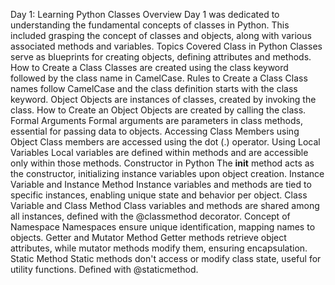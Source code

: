 Day 1: Learning Python Classes
Overview
Day 1 was dedicated to understanding the fundamental concepts of classes in Python. This included grasping the concept of classes and objects, along with various associated methods and variables.
Topics Covered
Class in Python
Classes serve as blueprints for creating objects, defining attributes and methods.
How to Create a Class
Classes are created using the class keyword followed by the class name in CamelCase.
Rules to Create a Class
Class names follow CamelCase and the class definition starts with the class keyword.
Object
Objects are instances of classes, created by invoking the class.
How to Create an Object
Objects are created by calling the class.
Formal Arguments
Formal arguments are parameters in class methods, essential for passing data to objects.
Accessing Class Members using Object
Class members are accessed using the dot (.) operator.
Using Local Variables
Local variables are defined within methods and are accessible only within those methods.
Constructor in Python
The __init__ method acts as the constructor, initializing instance variables upon object creation.
Instance Variable and Instance Method
Instance variables and methods are tied to specific instances, enabling unique state and behavior per object.
Class Variable and Class Method
Class variables and methods are shared among all instances, defined with the @classmethod decorator.
Concept of Namespace
Namespaces ensure unique identification, mapping names to objects.
Getter and Mutator Method
Getter methods retrieve object attributes, while mutator methods modify them, ensuring encapsulation.
Static Method
Static methods don't access or modify class state, useful for utility functions. Defined with @staticmethod.

